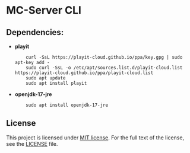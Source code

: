 # MC-Server CLI

## Dependencies:

-   **playit**

    ```console
        curl -SsL https://playit-cloud.github.io/ppa/key.gpg | sudo apt-key add -
        sudo curl -SsL -o /etc/apt/sources.list.d/playit-cloud.list https://playit-cloud.github.io/ppa/playit-cloud.list
        sudo apt update
        sudo apt install playit
    ```

-   **openjdk-17-jre**

    ```console
        sudo apt install openjdk-17-jre
    ```

## License

This project is licensed under [MIT license](http://opensource.org/licenses/MIT). For the full text of the license, see the [LICENSE](LICENSE) file.
